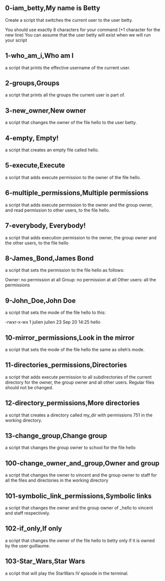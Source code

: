 ## 0-iam_betty,My name is Betty
Create a script that switches the current user to the user betty.

You should use exactly 8 characters for your command (+1 character for the new line)
You can assume that the user betty will exist when we will run your script
## 1-who_am_i,Who am I
a script that prints the effective username of the current user.
## 2-groups,Groups
a script that prints all the groups the current user is part of.
## 3-new_owner,New owner
a script that changes the owner of the file hello to the user betty.
## 4-empty, Empty!
a script that creates an empty file called hello.
## 5-execute,Execute
a script that adds execute permission to the owner of the file hello.
## 6-multiple_permissions,Multiple permissions
a script that adds execute permission to the owner and the group owner, and read permission to other users, to the file hello.
## 7-everybody, Everybody!
a script that adds execution permission to the owner, the group owner and the other users, to the file hello
## 8-James_Bond,James Bond
a script that sets the permission to the file hello as follows:

Owner: no permission at all
Group: no permission at all
Other users: all the permissions
## 9-John_Doe,John Doe
a script that sets the mode of the file hello to this:

-rwxr-x-wx 1 julien julien 23 Sep 20 14:25 hello
## 10-mirror_permissions,Look in the mirror
a script that sets the mode of the file hello the same as olleh’s mode.
## 11-directories_permissions,Directories
a script that adds execute permission to all subdirectories of the current directory for the owner, the group owner and all other users. Regular files should not be changed.
## 12-directory_permissions,More directories
a script that creates a directory called my_dir with permissions 751 in the working directory.
## 13-change_group,Change group
a script that changes the group owner to school for the file hello
## 100-change_owner_and_group,Owner and group
a script that changes the owner to vincent and the group owner to staff for all the files and directories in the working directory
## 101-symbolic_link_permissions,Symbolic links
a script that changes the owner and the group owner of _hello to vincent and staff respectively.
## 102-if_only,If only
a script that changes the owner of the file hello to betty only if it is owned by the user guillaume.
## 103-Star_Wars,Star Wars
a script that will play the StarWars IV episode in the terminal.
